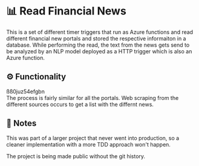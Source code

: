 # 📊 Read Financial News

This is a set of different timer triggers that run as Azure functions and read different financial new portals and stored the respective informaiton in a database. While performing the read, the text from the news gets send to be analyzed by an NLP model deployed as a HTTP trigger which is also an Azure function.

## ⚙️ Functionality
ßß0juz54efgbn    
The process is fairly similar for all the portals. Web scraping from the different sources occurs to get a list with the differnt news.

## 📜 Notes

This was part of a larger project that never went into production, so a cleaner implementation with a more TDD approach won't happen.

The project is being made public without the git history.